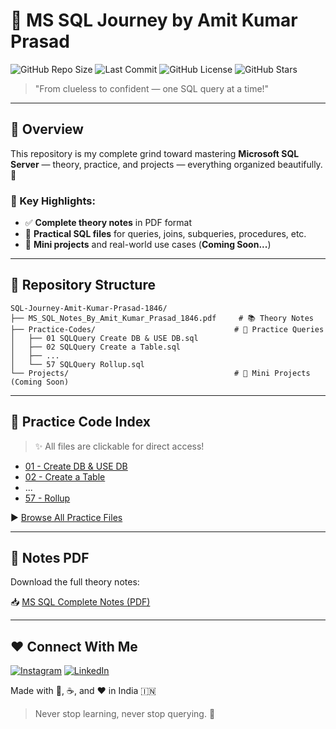 # 🚀 MS SQL Journey by Amit Kumar Prasad

![GitHub Repo Size](https://img.shields.io/github/repo-size/AmitKumarPrasad1846/SQL-Journey-Amit-Kumar-Prasad-1846)
![Last Commit](https://img.shields.io/github/last-commit/AmitKumarPrasad1846/SQL-Journey-Amit-Kumar-Prasad-1846)
![GitHub License](https://img.shields.io/github/license/AmitKumarPrasad1846/SQL-Journey-Amit-Kumar-Prasad-1846)
![GitHub Stars](https://img.shields.io/github/stars/AmitKumarPrasad1846/SQL-Journey-Amit-Kumar-Prasad-1846?style=social)

> "From clueless to confident — one SQL query at a time!"

---

## 📘 Overview

This repository is my complete grind toward mastering **Microsoft SQL Server** — theory, practice, and projects — everything organized beautifully. 💪

### 🎯 Key Highlights:

* ✅ **Complete theory notes** in PDF format
* 🧠 **Practical SQL files** for queries, joins, subqueries, procedures, etc.
* 🧪 **Mini projects** and real-world use cases (**Coming Soon...**)

---

## 📁 Repository Structure

```
SQL-Journey-Amit-Kumar-Prasad-1846/
├── MS_SQL_Notes_By_Amit_Kumar_Prasad_1846.pdf     # 📚 Theory Notes
├── Practice-Codes/                               # 🧠 Practice Queries
│   ├── 01 SQLQuery Create DB & USE DB.sql
│   ├── 02 SQLQuery Create a Table.sql
│   ├── ...
│   └── 57 SQLQuery Rollup.sql
└── Projects/                                     # 💼 Mini Projects (Coming Soon)
```

---

## 🧪 Practice Code Index

> ✨ All files are clickable for direct access!

* [01 - Create DB & USE DB](./Practice-Codes/01%20SQLQuery%20Create%20DB%20%26%20USE%20DB.sql)
* [02 - Create a Table](./Practice-Codes/02%20SQLQuery%20Create%20a%20Table.sql)
* ...
* [57 - Rollup](./Practice-Codes/57%20SQL%20Query%20Rollup.sql)

▶️ [Browse All Practice Files](./Practice-Codes/)

---

## 📄 Notes PDF

Download the full theory notes:

📥 [MS SQL Complete Notes (PDF)](./MS_SQL_Notes_By_Amit_Kumar_Prasad_1846.pdf)

---

## ❤️ Connect With Me

[![Instagram](https://img.shields.io/badge/Instagram-%23E4405F.svg?style=for-the-badge&logo=Instagram&logoColor=white)]([https://www.instagram.com/tera_username_yahan](https://www.instagram.com/amiku.1846/))
[![LinkedIn](https://img.shields.io/badge/LinkedIn-%230077B5.svg?style=for-the-badge&logo=linkedin&logoColor=white)]([https://www.linkedin.com/in/tera-linkedin-username/](https://www.linkedin.com/in/amit-kumar-prasad-00b297369/))


Made with 🧠, ☕, and ❤️ in India 🇮🇳

> Never stop learning, never stop querying. 🚀
